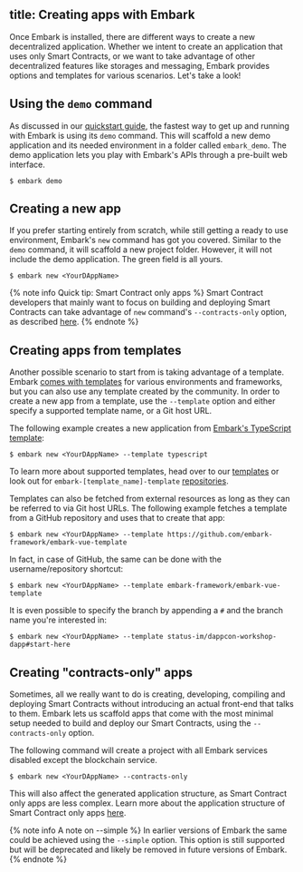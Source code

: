 title: Creating apps with Embark
---

Once Embark is installed, there are different ways to create a new decentralized application. Whether we intent to create an application that uses only Smart Contracts, or we want to take advantage of other decentralized features like storages and messaging, Embark provides options and templates for various scenarios. Let's take a look!

## Using the `demo` command

As discussed in our [quickstart guide](quick-start.html), the fastest way to get up and running with Embark is using its `demo` command. This will scaffold a new demo application and its needed environment in a folder called `embark_demo`. The demo application lets you play with Embark's APIs through a pre-built web interface.

<pre><code class="shell">$ embark demo</code></pre>

## Creating a new app

If you prefer starting entirely from scratch, while still getting a ready to use environment, Embark's `new` command has got you covered. Similar to the `demo` command, it will scaffold a new project folder. However, it will not include the demo application. The green field is all yours.

<pre><code class="shell">$ embark new &lt;YourDAppName&gt;
</code></pre>

{% note info Quick tip: Smart Contract only apps %}
Smart Contract developers that mainly want to focus on building and deploying Smart Contracts can take advantage of `new` command's `--contracts-only` option, as described [here](create_project.html#Creating-“contracts-only”-apps).
{% endnote %}

## Creating apps from templates

Another possible scenario to start from is taking advantage of a template. Embark [comes with templates](/templates) for various environments and frameworks, but you can also use any template created by the community. In order to create a new app from a template, use the `--template` option and either specify a supported template name, or a Git host URL.

The following example creates a new application from [Embark's TypeScript template](https://github.com/embark-framework/embark-typescript-template):

<pre><code class="shell">$ embark new &lt;YourDAppName&gt; --template typescript</code></pre>

To learn more about supported templates, head over to our [templates](/templates) or look out for `embark-[template_name]-template` [repositories](https://github.com/embark-framework?utf8=%E2%9C%93&q=template&type=&language=). 

Templates can also be fetched from external resources as long as they can be referred to via Git host URLs. The following example fetches a template from a GitHub repository and uses that to create that app:

<pre><code class="shell">$ embark new &lt;YourDAppName&gt; --template https://github.com/embark-framework/embark-vue-template</code></pre>

In fact, in case of GitHub, the same can be done with the username/repository shortcut:

<pre><code class="shell">$ embark new &lt;YourDAppName&gt; --template embark-framework/embark-vue-template</code></pre>

It is even possible to specify the branch by appending a `#` and the branch name you're interested in:

<pre><code class="shell">$ embark new &lt;YourDAppName&gt; --template status-im/dappcon-workshop-dapp#start-here</code></pre>

## Creating "contracts-only" apps

Sometimes, all we really want to do is creating, developing, compiling and deploying Smart Contracts without introducing an actual front-end that talks to them. Embark lets us scaffold apps that come with the most minimal setup needed to build and deploy our Smart Contracts, using the `--contracts-only` option.

The following command will create a project with all Embark services disabled except the blockchain service.

<pre><code class="shell">$ embark new &lt;YourDAppName&gt; --contracts-only</code></pre>

This will also affect the generated application structure, as Smart Contract only apps are less complex. Learn more about the application structure of Smart Contract only apps [here](structure.html#Simple-template-structure).

{% note info A note on --simple %}
In earlier versions of Embark the same could be achieved using the `--simple` option. This option is still supported but will be deprecated and likely be removed in future versions of Embark.
{% endnote %}
